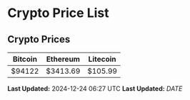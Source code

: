 # Crypto Price List

## Crypto Prices
| Bitcoin | Ethereum | Litecoin |
| ------- | -------- | -------- |
| $94122 | $3413.69 | $105.99 |
**Last Updated:** 2024-12-24 06:27 UTC
**Last Updated:** $DATE$
